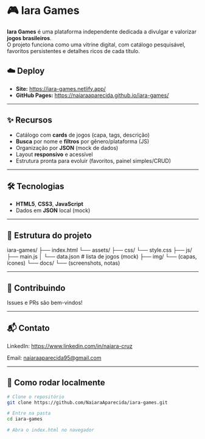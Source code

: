 # 🎮 Iara Games

**Iara Games** é uma plataforma independente dedicada a divulgar e valorizar **jogos brasileiros**.  
O projeto funciona como uma vitrine digital, com catálogo pesquisável, favoritos persistentes e detalhes ricos de cada título.

## ☁️ Deploy
- **Site:** https://iara-games.netlify.app/
- **GitHub Pages:** https://naiaraaparecida.github.io/iara-games/

---

## ✨ Recursos
- Catálogo com **cards** de jogos (capa, tags, descrição)
- **Busca** por nome e **filtros** por gênero/plataforma (JS)
- Organização por **JSON** (mock de dados)
- Layout **responsivo** e acessível
- Estrutura pronta para evoluir (favoritos, painel simples/CRUD)
  
---

## 🛠 Tecnologias
- **HTML5**, **CSS3**, **JavaScript**
- Dados em **JSON** local (mock)

---

## 📂 Estrutura do projeto

iara-games/
├── index.html
└── assets/
├── css/ └── style.css
├── js/ ├── main.js
│ └── data.json # lista de jogos (mock)
├── img/ └── (capas, ícones)
└── docs/ └── (screenshots, notas)

---

## 🤝 Contribuindo

Issues e PRs são bem-vindos!

---

## 📬 Contato

LinkedIn: https://www.linkedin.com/in/naiara-cruz

Email: naiaraaparecida95@gmail.com

---

## 🚀 Como rodar localmente

```bash
# Clone o repositório
git clone https://github.com/NaiaraAparecida/iara-games.git

# Entre na pasta
cd iara-games

# Abra o index.html no navegador
